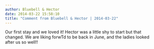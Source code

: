 ```yaml
---
author: Bluebell & Hector
date: 2014-03-22 15:58:10
title: "Comment from Bluebell & Hector | 2014-03-22"
---
```

Our first stay and we loved it! Hector was a little shy to start but that changed.  We are liking forwTd to be back in June, and the ladies looked after us so well!!

